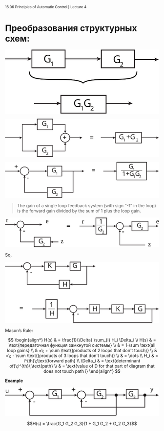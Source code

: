 ﻿<sup>16.06 Principles of Automatic Control | Lecture 4</sup>


# Преобразования структурных схем:

![Cхема 1](images/4/block-diagram-1.svg)

![Cхема 2](images/4/block-diagram-2.svg)

![Cхема 3](images/4/block-diagram-3.svg)

>The gain of a single loop feedback system (with sign “-1” in the loop) is the forward gain divided by the sum of 1 plus the loop gain.

![Cхема 4](images/4/block-diagram-4.svg)

So,

![Cхема 5](images/4/block-diagram-5.svg)


Mason’s Rule:

$$
\begin{align*}
 H(s)     & = \frac{1}{\Delta} \sum_{i} H_i \Delta_i                                \\
 H(s)     & = \text{передаточная функция замкнутой системы}                                   \\
          & = 1-\sum \text{all loop gains}                                          \\
          & =\; + \sum \text{(products of 2 loops that don't touch)}                \\
          & =\; - \sum \text{(products of 3 loops that don't touch)}                \\
          & = \dots                                                                 \\
 H_i      & = i^{th}\;\text{forward path}                                           \\
 \Delta_i & = \text{determinant of}\;i^{th}\;\text{path}                            \\
          & = \text{value of D for that part of diagram that does not touch path i}
\end{align*}
$$

**Example**

![Пример](images/4/example.svg)

$$H(s) = \frac{G_1 G_2 G_3}{1 + G_1 G_2 + G_2 G_3}$$
